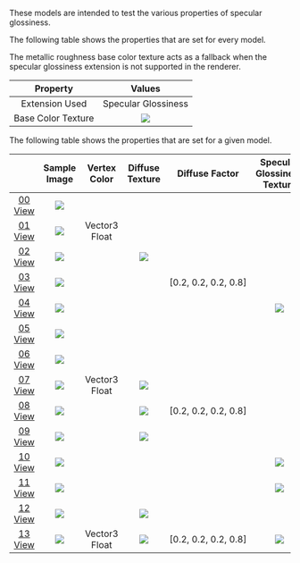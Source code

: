 These models are intended to test the various properties of specular glossiness.  

The following table shows the properties that are set for every model.  

The metallic roughness base color texture acts as a fallback when the specular glossiness extension is not supported in the renderer.  

| Property | **Values** |
| :---: | :---: |
| Extension Used | Specular Glossiness |
| Base Color Texture | [<img src="Figures/Thumbnails/BaseColor_X.png" align="middle">](Textures/BaseColor_X.png) |

 
The following table shows the properties that are set for a given model.  

|   | Sample Image | Vertex Color | Diffuse Texture | Diffuse Factor | Specular Glossiness Texture | Specular Factor | Glossiness Factor |
| :---: | :---: | :---: | :---: | :---: | :---: | :---: | :---: |
| [00](Material_SpecularGlossiness_00.gltf)<br>[View](https://bghgary.github.io/glTF-Assets-Viewer/?folder=8&model=0) | [<img src="Figures/Thumbnails/Material_SpecularGlossiness_00.png" align="middle">](Figures/SampleImages/Material_SpecularGlossiness_00.png) |   |   |   |   |   |   |
| [01](Material_SpecularGlossiness_01.gltf)<br>[View](https://bghgary.github.io/glTF-Assets-Viewer/?folder=8&model=1) | [<img src="Figures/Thumbnails/Material_SpecularGlossiness_01.png" align="middle">](Figures/SampleImages/Material_SpecularGlossiness_01.png) | Vector3 Float |   |   |   | [0.0,&nbsp;0.0,&nbsp;0.0] |   |
| [02](Material_SpecularGlossiness_02.gltf)<br>[View](https://bghgary.github.io/glTF-Assets-Viewer/?folder=8&model=2) | [<img src="Figures/Thumbnails/Material_SpecularGlossiness_02.png" align="middle">](Figures/SampleImages/Material_SpecularGlossiness_02.png) |   | [<img src="Figures/Thumbnails/Diffuse_Plane.png" align="middle">](Textures/Diffuse_Plane.png) |   |   | [0.0,&nbsp;0.0,&nbsp;0.0] |   |
| [03](Material_SpecularGlossiness_03.gltf)<br>[View](https://bghgary.github.io/glTF-Assets-Viewer/?folder=8&model=3) | [<img src="Figures/Thumbnails/Material_SpecularGlossiness_03.png" align="middle">](Figures/SampleImages/Material_SpecularGlossiness_03.png) |   |   | [0.2,&nbsp;0.2,&nbsp;0.2,&nbsp;0.8] |   | [0.0,&nbsp;0.0,&nbsp;0.0] |   |
| [04](Material_SpecularGlossiness_04.gltf)<br>[View](https://bghgary.github.io/glTF-Assets-Viewer/?folder=8&model=4) | [<img src="Figures/Thumbnails/Material_SpecularGlossiness_04.png" align="middle">](Figures/SampleImages/Material_SpecularGlossiness_04.png) |   |   |   | [<img src="Figures/Thumbnails/SpecularGlossiness_Plane.png" align="middle">](Textures/SpecularGlossiness_Plane.png) |   |   |
| [05](Material_SpecularGlossiness_05.gltf)<br>[View](https://bghgary.github.io/glTF-Assets-Viewer/?folder=8&model=5) | [<img src="Figures/Thumbnails/Material_SpecularGlossiness_05.png" align="middle">](Figures/SampleImages/Material_SpecularGlossiness_05.png) |   |   |   |   | [0.4,&nbsp;0.4,&nbsp;0.4] |   |
| [06](Material_SpecularGlossiness_06.gltf)<br>[View](https://bghgary.github.io/glTF-Assets-Viewer/?folder=8&model=6) | [<img src="Figures/Thumbnails/Material_SpecularGlossiness_06.png" align="middle">](Figures/SampleImages/Material_SpecularGlossiness_06.png) |   |   |   |   |   | 0.3 |
| [07](Material_SpecularGlossiness_07.gltf)<br>[View](https://bghgary.github.io/glTF-Assets-Viewer/?folder=8&model=7) | [<img src="Figures/Thumbnails/Material_SpecularGlossiness_07.png" align="middle">](Figures/SampleImages/Material_SpecularGlossiness_07.png) | Vector3 Float | [<img src="Figures/Thumbnails/Diffuse_Plane.png" align="middle">](Textures/Diffuse_Plane.png) |   |   | [0.0,&nbsp;0.0,&nbsp;0.0] |   |
| [08](Material_SpecularGlossiness_08.gltf)<br>[View](https://bghgary.github.io/glTF-Assets-Viewer/?folder=8&model=8) | [<img src="Figures/Thumbnails/Material_SpecularGlossiness_08.png" align="middle">](Figures/SampleImages/Material_SpecularGlossiness_08.png) |   | [<img src="Figures/Thumbnails/Diffuse_Plane.png" align="middle">](Textures/Diffuse_Plane.png) | [0.2,&nbsp;0.2,&nbsp;0.2,&nbsp;0.8] |   | [0.0,&nbsp;0.0,&nbsp;0.0] |   |
| [09](Material_SpecularGlossiness_09.gltf)<br>[View](https://bghgary.github.io/glTF-Assets-Viewer/?folder=8&model=9) | [<img src="Figures/Thumbnails/Material_SpecularGlossiness_09.png" align="middle">](Figures/SampleImages/Material_SpecularGlossiness_09.png) |   | [<img src="Figures/Thumbnails/Diffuse_Plane.png" align="middle">](Textures/Diffuse_Plane.png) |   |   |   | 0.3 |
| [10](Material_SpecularGlossiness_10.gltf)<br>[View](https://bghgary.github.io/glTF-Assets-Viewer/?folder=8&model=10) | [<img src="Figures/Thumbnails/Material_SpecularGlossiness_10.png" align="middle">](Figures/SampleImages/Material_SpecularGlossiness_10.png) |   |   |   | [<img src="Figures/Thumbnails/SpecularGlossiness_Plane.png" align="middle">](Textures/SpecularGlossiness_Plane.png) | [0.4,&nbsp;0.4,&nbsp;0.4] |   |
| [11](Material_SpecularGlossiness_11.gltf)<br>[View](https://bghgary.github.io/glTF-Assets-Viewer/?folder=8&model=11) | [<img src="Figures/Thumbnails/Material_SpecularGlossiness_11.png" align="middle">](Figures/SampleImages/Material_SpecularGlossiness_11.png) |   |   |   | [<img src="Figures/Thumbnails/SpecularGlossiness_Plane.png" align="middle">](Textures/SpecularGlossiness_Plane.png) |   | 0.3 |
| [12](Material_SpecularGlossiness_12.gltf)<br>[View](https://bghgary.github.io/glTF-Assets-Viewer/?folder=8&model=12) | [<img src="Figures/Thumbnails/Material_SpecularGlossiness_12.png" align="middle">](Figures/SampleImages/Material_SpecularGlossiness_12.png) |   | [<img src="Figures/Thumbnails/Diffuse_Plane.png" align="middle">](Textures/Diffuse_Plane.png) |   |   | [0.4,&nbsp;0.4,&nbsp;0.4] | 0.3 |
| [13](Material_SpecularGlossiness_13.gltf)<br>[View](https://bghgary.github.io/glTF-Assets-Viewer/?folder=8&model=13) | [<img src="Figures/Thumbnails/Material_SpecularGlossiness_13.png" align="middle">](Figures/SampleImages/Material_SpecularGlossiness_13.png) | Vector3 Float | [<img src="Figures/Thumbnails/Diffuse_Plane.png" align="middle">](Textures/Diffuse_Plane.png) | [0.2,&nbsp;0.2,&nbsp;0.2,&nbsp;0.8] | [<img src="Figures/Thumbnails/SpecularGlossiness_Plane.png" align="middle">](Textures/SpecularGlossiness_Plane.png) | [0.4,&nbsp;0.4,&nbsp;0.4] | 0.3 |
 
